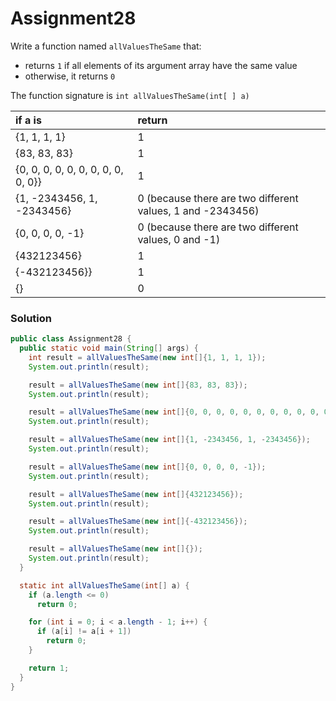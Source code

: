 # Assignment28

Write a function named `allValuesTheSame` that:

* returns `1` if all elements of its argument array have the same value
* otherwise, it returns `0`

The function signature is `int allValuesTheSame(int[ ] a)`

| if a is | return |
|:-------------|:-------------|
| {1, 1, 1, 1} | 1 |
| {83, 83, 83} | 1 |
| {0, 0, 0, 0, 0, 0, 0, 0, 0, 0, 0}} | 1 |
| {1, -2343456, 1, -2343456} | 0 (because there are two different values, 1 and -2343456) |
| {0, 0, 0, 0, -1} | 0 (because there are two different values, 0 and -1) |
| {432123456} | 1 |
| {-432123456}} | 1 |
| {} | 0 |

### Solution

```java
public class Assignment28 {
  public static void main(String[] args) {
    int result = allValuesTheSame(new int[]{1, 1, 1, 1});
    System.out.println(result);

    result = allValuesTheSame(new int[]{83, 83, 83});
    System.out.println(result);

    result = allValuesTheSame(new int[]{0, 0, 0, 0, 0, 0, 0, 0, 0, 0, 0});
    System.out.println(result);

    result = allValuesTheSame(new int[]{1, -2343456, 1, -2343456});
    System.out.println(result);

    result = allValuesTheSame(new int[]{0, 0, 0, 0, -1});
    System.out.println(result);

    result = allValuesTheSame(new int[]{432123456});
    System.out.println(result);

    result = allValuesTheSame(new int[]{-432123456});
    System.out.println(result);

    result = allValuesTheSame(new int[]{});
    System.out.println(result);
  }

  static int allValuesTheSame(int[] a) {
    if (a.length <= 0)
      return 0;

    for (int i = 0; i < a.length - 1; i++) {
      if (a[i] != a[i + 1])
        return 0;
    }

    return 1;
  }
}
```
